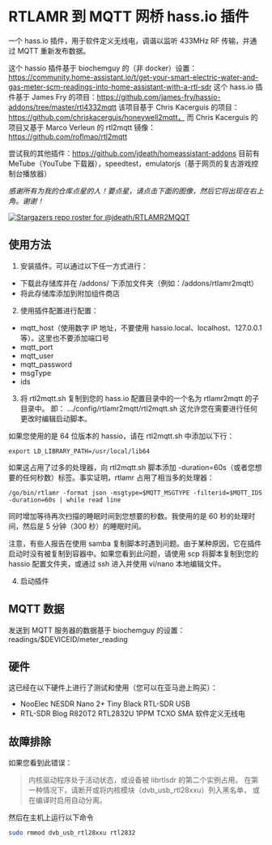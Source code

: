 # RTLAMR 到 MQTT 网桥 hass.io 插件
一个 hass.io 插件，用于软件定义无线电，调谐以监听 433MHz RF 传输，并通过 MQTT 重新发布数据。

这个 hassio 插件基于 biochemguy 的（非 docker）设置：https://community.home-assistant.io/t/get-your-smart-electric-water-and-gas-meter-scm-readings-into-home-assistant-with-a-rtl-sdr
这个 hass.io 插件基于 James Fry 的项目：https://github.com/james-fry/hassio-addons/tree/master/rtl4332mqtt
该项目基于 Chris Kacerguis 的项目：https://github.com/chriskacerguis/honeywell2mqtt，
而 Chris Kacerguis 的项目又基于 Marco Verleun 的 rtl2mqtt 镜像：https://github.com/roflmao/rtl2mqtt

尝试我的其他插件：https://github.com/jdeath/homeassistant-addons
目前有 MeTube（YouTube 下载器），speedtest，emulatorjs（基于网页的复古游戏控制台播放器）

_感谢所有为我的仓库点星的人！要点星，请点击下面的图像，然后它将出现在右上角。谢谢！_

[![Stargazers repo roster for @jdeath/RTLAMR2MQQT](https://reporoster.com/stars/jdeath/RTLAMR2MQQT)](https://github.com/jdeath/RTLAMR2MQQT/stargazers)

## 使用方法

1) 安装插件。可以通过以下任一方式进行：
 - 下载此存储库并在 /addons/ 下添加文件夹（例如：/addons/rtlamr2mqtt）
 - 将此存储库添加到附加组件商店

2) 使用插件配置进行配置：
- mqtt_host（使用数字 IP 地址，不要使用 hassio.local、localhost、127.0.0.1 等）。这里也不要添加端口号
- mqtt_port
- mqtt_user
- mqtt_password
- msgType
- ids

3) 将 rtl2mqtt.sh 复制到您的 hass.io 配置目录中的一个名为 rtlamr2mqtt 的子目录中。
即：
.../config/rtlamr2mqtt/rtl2mqtt.sh
这允许您在需要进行任何更改时编辑启动脚本。

如果您使用的是 64 位版本的 hassio，请在 rtl2mqtt.sh 中添加以下行：
```
export LD_LIBRARY_PATH=/usr/local/lib64
```

如果这占用了过多的处理器，向 rtl2mqtt.sh 脚本添加 -duration=60s（或者您想要的任何秒数）标签。事实证明，rtlamr 占用了相当多的处理器：
```
/go/bin/rtlamr -format json -msgtype=$MQTT_MSGTYPE -filterid=$MQTT_IDS -duration=60s | while read line
```
同时增加等待再次扫描的睡眠时间到您想要的秒数。我使用的是 60 秒的处理时间，然后是 5 分钟（300 秒）的睡眠时间。

注意，有些人报告在使用 samba 复制脚本时遇到问题。由于某种原因，它在插件启动时没有被复制到容器中。如果您看到此问题，请使用 scp 将脚本复制到您的 hassio 配置文件夹，或通过 ssh 进入并使用 vi/nano 本地编辑文件。

4) 启动插件


## MQTT 数据

发送到 MQTT 服务器的数据基于 biochemguy 的设置：readings/$DEVICEID/meter_reading

## 硬件

这已经在以下硬件上进行了测试和使用（您可以在亚马逊上购买）：

- NooElec NESDR Nano 2+ Tiny Black RTL-SDR USB
- RTL-SDR Blog R820T2 RTL2832U 1PPM TCXO SMA 软件定义无线电


## 故障排除

如果您看到此错误：

> 内核驱动程序处于活动状态，或设备被 librtlsdr 的第二个实例占用。
> 在第一种情况下，请断开或将内核模块（dvb_usb_rtl28xxu）列入黑名单，
> 或在编译时启用自动分离。

然后在主机上运行以下命令

```bash
sudo rmmod dvb_usb_rtl28xxu rtl2832